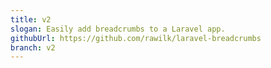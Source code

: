 ```yaml
---
title: v2
slogan: Easily add breadcrumbs to a Laravel app.
githubUrl: https://github.com/rawilk/laravel-breadcrumbs
branch: v2
---
```


